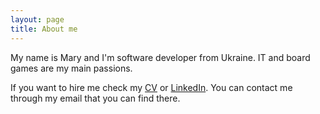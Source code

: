 ```yaml
---
layout: page
title: About me
---
```


My name is Mary and I'm software developer from Ukraine. IT and board games are my main passions.

If you want to hire me check my [CV](https://flerka.github.io/) or [LinkedIn](https://www.linkedin.com/in/mariia-k-1bb82185/). You can contact me through my email that you can find there.